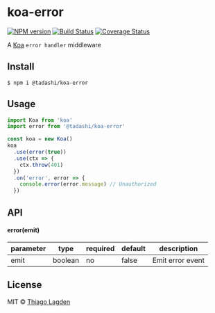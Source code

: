 # koa-error

[![NPM version][npm-img]][npm]
[![Build Status][ci-img]][ci]
[![Coverage Status][coveralls-img]][coveralls]

[npm-img]: https://img.shields.io/npm/v/@tadashi/koa-error.svg
[npm]: https://www.npmjs.com/package/@tadashi/koa-error
[ci-img]: https://github.com/lagden/koa-error/actions/workflows/nodejs.yml/badge.svg
[ci]: https://github.com/lagden/koa-error/actions/workflows/nodejs.yml
[coveralls-img]: https://coveralls.io/repos/github/lagden/koa-error/badge.svg?branch=master
[coveralls]: https://coveralls.io/github/lagden/koa-error?branch=master

A [Koa](https://github.com/koajs/koa) `error handler` middleware

## Install

```
$ npm i @tadashi/koa-error
```

## Usage

```js
import Koa from 'koa'
import error from '@tadashi/koa-error'

const koa = new Koa()
koa
  .use(error(true))
  .use(ctx => {
    ctx.throw(401)
  })
  .on('error', error => {
    console.error(error.message) // Unauthorized
  })
```

## API

#### error(emit)

| parameter | type    | required | default | description      |
| --------- | ------- | -------- | ------- | ---------------- |
| emit      | boolean | no       | false   | Emit error event |

## License

MIT © [Thiago Lagden](https://github.com/lagden)
